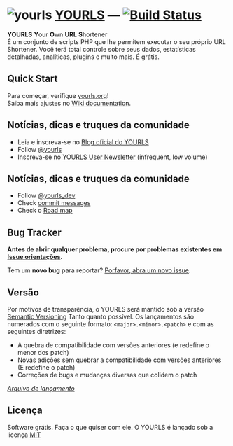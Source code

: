 ![yourls](images/yourls-logo.png)
[YOURLS](http://yourls.org) — [![Build Status](https://travis-ci.org/YOURLS/YOURLS.png?branch=master)](https://travis-ci.org/YOURLS/YOURLS)
========

**YOURLS** <strong>Y</strong>our <strong>O</strong>wn <strong>URL</strong> <strong>S</strong>hortener  
É um conjunto de scripts PHP que lhe permitem executar o seu próprio URL Shortener. Você terá total controle sobre seus dados, estatísticas detalhadas, analíticas, plugins e muito mais. É grátis.

Quick Start
-----------
Para começar, verifique [yourls.org](http://yourls.org)!  
Saiba mais ajustes no [Wiki documentation](https://github.com/YOURLS/YOURLS/wiki/).


Notícias, dicas e truques da comunidade
-------------------------------
* Leia e inscreva-se no [Blog oficial do YOURLS](http://blog.yourls.org)
* Follow [@yourls](http://twitter.com/yourls)
* Inscreva-se no [YOURLS User Newsletter](http://yourls.org/newsletter) (infrequent, low volume)


Notícias, dicas e truques da comunidade
-------------------------
* Follow [@yourls_dev](http://twitter.com/yourls_dev)
* Check [commit messages](https://github.com/YOURLS/YOURLS/commits/master)
* Check o [Road map](https://github.com/YOURLS/YOURLS/wiki/Road-Map)


Bug Tracker
-----------
__Antes de abrir qualquer problema, procure por problemas existentes em [Issue orientações](https://github.com/YOURLS/YOURLS/wiki/Bug-Report).__

Tem um **novo bug** para reportar? [Porfavor, abra um novo issue](https://github.com/YOURLS/YOURLS/issues/new?title=Issue+title+--+be+DESCRIPTIVE&body=Before%20any%20bug%20report%2C%20check%20you%20are%20using%20the%20LATEST%20release%20or%20the%20development%20branch.%20Make%20sure%20you%20have%20SEARCHED%20closed%20issues%20first.%20Read%20the%20GUIDELINES%20linked%20in%20the%20yellow%20notice%20box%20above.%20Now%20please%20DELETE%20these%20first%20lines.%0A%0A%0A%23%23%23%20Reproducible%20Bug%20Summary%20%0A%0A1.%20This%20is%20the%20first%20step%0A2.%20second%20step%0A3.%20etc...%0A%0AThis%20is%20a%20bug%20because...%0A%0A%0A%23%23%23%20Technical%20details%0A%0A*%20YOURLS%20version%3A%0A*%20PHP%20version%3A%0A*%20Any%20other%20useful%20information%20depending%20on%20context%20%28server%20version%2C%20mysql%20version%2C%20browser%20version%2C%20OS%20version...%29%0A).


Versão
----------
Por motivos de transparência, o YOURLS será mantido sob a versão [Semantic Versioning](http://semver.org) Tanto quanto possível. Os lançamentos são numerados com o seguinte formato: `<major>.<minor>.<patch>` e com as seguintes diretrizes:
* A quebra de compatibilidade com versões anteriores (e redefine o menor dos patch)
* Novas adições sem quebrar a compatibilidade com versões anteriores (E redefine o patch)
* Correções de bugs e mudanças diversas que colidem o patch

*[Arquivo de lançamento](https://github.com/YOURLS/YOURLS/releases)*


Licença
-------
Software grátis. Faça o que quiser com ele.
O YOURLS é lançado sob a licença [MIT](LICENSE.md)


